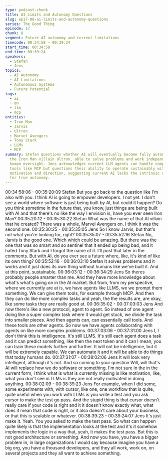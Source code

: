 ```yaml
---
type: podcast-chunk
title: AI Limits and Autonomy Questions
slug: ep17-08-ai-limits-and-autonomy-questions
series: The Good Thing
episode: 17
chunk: 8
segment: Future AI autonomy and current limitations
timecode: 00:34:58 – 00:39:24
start_time: 00:34:58
end_time: 00:39:24
speakers:
  - Stefan
  - Jens
topics:
  - AI Autonomy
  - AI Limitations
  - Autonomous Systems
  - Future Potential
tags:
  - ai
  - go
  - llm
  - mcp
entities:
  - Iron Man
  - Jarvis
  - Ultron
  - Marvel Avengers
  - Tony Stark
  - LLMs
  - MCP
summary: Stefan questions whether AI will eventually become fully autonomous like
  the Iron Man villain Ultron, able to solve problems and work independently without
  human oversight. Jens acknowledges current LLM agents can handle complex tasks through
  tools like MCP but questions their ability to operate sustainably without human
  motivation and direction, suggesting current AI lacks the intrinsic drive needed
  for true autonomy.
---
```


00:34:58:06 - 00:35:20:09
Stefan
But you go back to the question like I'm also with you. I think AI is going to empower developers.
I not yet. I don't see a world where software is just being built by AI, but could it happen? Do you
think sometime in the future that, you know, just things are being built with AI and that there's no
like the way I envision is, have you ever seen Iron Man?
00:35:20:12 - 00:35:30:22
Stefan
What was the name of that AI villain that he created? There was a whole, Marvel Avengers on. I
think it was the second one.
00:35:30:25 - 00:35:35:05
Jens
So I know Jarvis, but that's not what you're looking for, right?
00:35:35:07 - 00:35:52:16
Stefan
No, Jarvis is the good one. Which which could be amazing. But there was the one that was so
smart and so sentinel that it ended up being bad, and it hated Tony Stark and I forgot the name
of it. I'll post that later in the comments. But with AI, do you ever see a future where, like, it's
kind of like its own thing?
00:35:52:16 - 00:36:03:10
Stefan
It solves problems and it works and it just does its own thing without humans like we've built it.
And at this point, sustainable.
00:36:03:12 - 00:36:34:29
Jens
So theres probably people smarter than me. And they have more knowledge about what's
what's going on in the AI market. But from, from my perspective, where we currently are at is,
we have agents like LLMS, we we prompt them something. We can give them tools, for
example through MCP. And then they can do like more complex tasks and yeah, the the results
are, are okay, like some tasks they are really good at.
00:36:35:02 - 00:37:03:03
Jens
And now there's like a new protocol, agent to agent. So instead of one agent doing like a super
complex task where it would get stuck, we divide the task into smaller pieces. And then agents
can, can essentially call tools. And these tools are other agents. So now we have agents
collaborating with agents on like more complex problems.
00:37:03:06 - 00:37:31:00
Jens
I, I don't think this is intelligence. It's still LLMS. It's still each agent does a task and it can predict
something, like then the next token and it can I mean, you can train these models further and
further. It will not be intelligence, but it will be extremely capable. We can automate it and it will
be able to do things that today humans do.
00:37:31:07 - 00:38:02:06
Jens
It will look very intelligent, although it's not. And so coming to your question Will, will that's AI will
replace how we do software or something. I'm not sure in the in the current form, I think what is
what is currently missing is like motivation, like, what you don't see in LLMs is they are not really
motivated in doing anything.
00:38:02:09 - 00:38:39:23
Jens
For example, when I did some, some experiments with, with cursor, like one, one workflow that
is quite, quite useful when you work with LLMs is you write a test and you ask cursor to make
the test go pass. And the stupid thing is that cursor doesn't really care if your code is right and it
it doesn't know exactly what, what does it mean that code is right, or it also doesn't care about
your business, or that this is scalable or whatever.
00:38:39:23 - 00:39:24:07
Jens
It's just make it. Yeah. You you asked to make the test pass. So what can happen quite likely is
that the implementation looks at the test and it's it somehow implements the logic in a way that,
yeah, it makes the test pass. But this is not good architecture or something. And now you have,
you have a bigger problem in, in large organizations I would say because imagine you have a
big org, you have a thousand developers, and they all work, work on, on several projects and
they all want to achieve something.